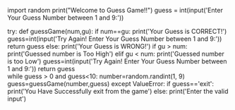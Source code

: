 import random
print("Welcome to Guess Game!!")
guess = int(input('Enter Your Guess Number between 1 and 9:'))

try:
    def guessGame(num,gu):
      if num==gu:
        print('Your Guess is CORRECT!')
        guess=int(input('Try Again! Enter Your Guess Number between 1 and 9:'))
        return guess
      else:
         print('Your Guess is WRONG!')
         if gu > num:
            print('Guessed number is Too High')
         elif gu < num:
            print('Guessed number is too Low')
         guess=int(input('Try Again! Enter Your Guess Number between 1 and 9:'))
         return guess    
    while guess > 0 and guess<10:
        number=random.randint(1, 9)
        guess=guessGame(number,guess)
except ValueError:
    if guess=='exit':
        print('You Have Successfully exit from the game')
    else:
        print('Enter the valid input')        
